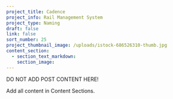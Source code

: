 ```yaml
---
project_title: Cadence
project_info: Rail Management System
project_type: Naming
draft: false
link: false
sort_number: 25
project_thumbnail_image: /uploads/istock-686526310-thumb.jpg
content_section:
  - section_text_markdown:
    section_image:
---
```



DO NOT ADD POST CONTENT HERE!

Add all content in Content Sections.